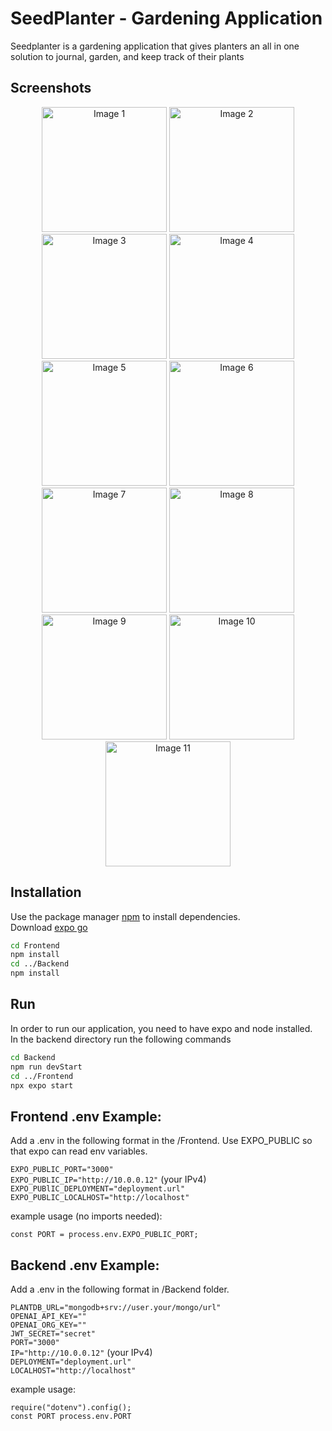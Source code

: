 # SeedPlanter - Gardening Application

Seedplanter is a gardening application that gives planters an all in one solution to journal, garden, and keep track of their plants

## Screenshots

<p align="center">
  <img src="https://github.com/SeedPlanterOrg/seedplanter-mobile/assets/67339817/6f95472e-46bc-4001-836f-0a95151e3889" alt="Image 1" width="200"/>
  <img src="https://github.com/SeedPlanterOrg/seedplanter-mobile/assets/67339817/a72cfeab-bb9f-4f67-9474-be4b04339da3" alt="Image 2" width="200"/>
  <img src="https://github.com/SeedPlanterOrg/seedplanter-mobile/assets/67339817/3873f216-2e05-446d-ae3d-65d6437d1515" alt="Image 3" width="200"/>
  <img src="https://github.com/SeedPlanterOrg/seedplanter-mobile/assets/67339817/58a6ee53-1e76-4c7d-9a23-18ef6e20a88a" alt="Image 4" width="200"/>
  <img src="https://github.com/SeedPlanterOrg/seedplanter-mobile/assets/67339817/a704905e-17c4-49c1-8aaf-a751a700eaf6" alt="Image 5" width="200"/>
  <img src="https://github.com/SeedPlanterOrg/seedplanter-mobile/assets/67339817/0e077756-8cd3-45d4-8ed3-357d1e5f05be" alt="Image 6" width="200"/>
  <img src="https://github.com/SeedPlanterOrg/seedplanter-mobile/assets/67339817/1cff81f9-424c-46d4-ac9e-2e044d4821b0" alt="Image 7" width="200"/>
  <img src="https://github.com/SeedPlanterOrg/seedplanter-mobile/assets/67339817/190bca39-e3d7-4839-8aaf-5c491e69cba7" alt="Image 8" width="200"/>
  <img src="https://github.com/SeedPlanterOrg/seedplanter-mobile/assets/67339817/ea275e73-b653-435e-af06-c647b820b13f" alt="Image 9" width="200"/>
  <img src="https://github.com/SeedPlanterOrg/seedplanter-mobile/assets/67339817/dabddd34-f806-4e91-bfd1-eb8828d04fac" alt="Image 10" width="200"/>
  <img src="https://github.com/SeedPlanterOrg/seedplanter-mobile/assets/67339817/af0dbca5-2e4f-4f87-8989-44bb682bb79d" alt="Image 11" width="200"/>
</p>





## Installation

Use the package manager [npm](https://www.npmjs.com/) to install dependencies.\
Download [expo go](https://docs.expo.dev/get-started/installation/)

```bash
cd Frontend
npm install
cd ../Backend
npm install
```
## Run

In order to run our application, you need to have expo and node installed.\
In the backend directory run the following commands
```bash
cd Backend
npm run devStart
cd ../Frontend
npx expo start
```

## Frontend .env Example:

Add a .env in the following format in the /Frontend.
Use EXPO_PUBLIC so that expo can read env variables.

`EXPO_PUBLIC_PORT="3000"`\
`EXPO_PUBLIC_IP="http://10.0.0.12"` (your IPv4)\
`EXPO_PUBlIC_DEPLOYMENT="deployment.url"`\
`EXPO_PUBLIC_LOCALHOST="http://localhost"`

example usage (no imports needed):

`const PORT = process.env.EXPO_PUBLIC_PORT;`

## Backend .env Example:

Add a .env in the following format in /Backend folder.

`PLANTDB_URL="mongodb+srv://user.your/mongo/url"`\
`OPENAI_API_KEY=""`\
`OPENAI_ORG_KEY=""`\
`JWT_SECRET="secret"`\
`PORT="3000"`<br>
`IP="http://10.0.0.12"` (your IPv4)\
`DEPLOYMENT="deployment.url"`\
`LOCALHOST="http://localhost"`

example usage:

`require("dotenv").config();`<br>
`const PORT process.env.PORT`




